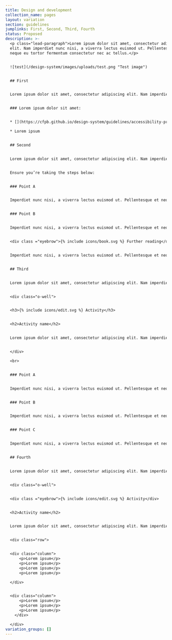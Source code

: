 ```yaml
---
title: Design and development
collection_name: pages
layout: variation
section: guidelines
jumplinks: First, Second, Third, Fourth
status: Proposed
description: >-
  <p class="lead-paragraph">Lorem ipsum dolor sit amet, consectetur adipiscing
  elit. Nam imperdiet nunc nisi, a viverra lectus euismod ut. Pellentesque et
  neque eu tortor fermentum consectetur nec ac tellus.</p>


  ![test](/design-system/images/uploads/test.png "Test image")


  ## First


  Lorem ipsum dolor sit amet, consectetur adipiscing elit. Nam imperdiet nunc nisi, a viverra lectus euismod ut. Pellentesque et neque eu tortor fermentum consectetur nec ac tellus. Vestibulum molestie erat eu nisi iaculis, eu faucibus nunc vestibulum. Praesent lectus lectus, pretium id elit sit amet, viverra venenatis justo. Nunc non fringilla nibh.


  ### Lorem ipsum dolor sit amet: 


  * [](https://cfpb.github.io/design-system/guidelines/accessibility-principles)Lorem ipsum 

  * Lorem ipsum


  ## Second


  Lorem ipsum dolor sit amet, consectetur adipiscing elit. Nam imperdiet nunc nisi, a viverra lectus euismod ut. Pellentesque et neque eu tortor fermentum consectetur nec ac tellus. Vestibulum molestie erat eu nisi iaculis, eu faucibus nunc vestibulum. Praesent lectus lectus, pretium id elit sit amet, viverra venenatis justo. Nunc non fringilla nibh.


  Ensure you’re taking the steps below:  


  ### Point A


  Imperdiet nunc nisi, a viverra lectus euismod ut. Pellentesque et neque eu tortor fermentum consectetur nec ac tellus. 


  ### Point B


  Imperdiet nunc nisi, a viverra lectus euismod ut. Pellentesque et neque eu tortor fermentum consectetur nec ac tellus. 


  <div class ="eyebrow">{% include icons/book.svg %} F﻿urther reading</div>


  Imperdiet nunc nisi, a viverra lectus euismod ut. Pellentesque et neque eu tortor fermentum consectetur nec ac tellus. 


  ## Third


  Lorem ipsum dolor sit amet, consectetur adipiscing elit. Nam imperdiet nunc nisi, a viverra lectus euismod ut. Pellentesque et neque eu tortor fermentum consectetur nec ac tellus. Vestibulum molestie erat eu nisi iaculis, eu faucibus nunc vestibulum. Praesent lectus lectus, pretium id elit sit amet, viverra venenatis justo. Nunc non fringilla nibh.


  <div class="o-well">


  <h3>{% include icons/edit.svg %} Activity</h3>


  <h2>Activity name</h2>


  Lorem ipsum dolor sit amet, consectetur adipiscing elit. Nam imperdiet nunc nisi, a viverra lectus euismod ut. Pellentesque et neque eu tortor fermentum consectetur nec ac tellus. Vestibulum molestie erat eu nisi iaculis, eu faucibus nunc vestibulum. Praesent lectus lectus, pretium id elit sit amet, viverra venenatis justo. Nunc non fringilla nibh.


  </div>

  <br>


  ### Point A


  Imperdiet nunc nisi, a viverra lectus euismod ut. Pellentesque et neque eu tortor fermentum consectetur nec ac tellus. 


  ### Point B


  Imperdiet nunc nisi, a viverra lectus euismod ut. Pellentesque et neque eu tortor fermentum consectetur nec ac tellus. 


  ### Point C


  Imperdiet nunc nisi, a viverra lectus euismod ut. Pellentesque et neque eu tortor fermentum consectetur nec ac tellus. 


  ## Fourth


  Lorem ipsum dolor sit amet, consectetur adipiscing elit. Nam imperdiet nunc nisi, a viverra lectus euismod ut. Pellentesque et neque eu tortor fermentum consectetur nec ac tellus. Vestibulum molestie erat eu nisi iaculis, eu faucibus nunc vestibulum. Praesent lectus lectus, pretium id elit sit amet, viverra venenatis justo. Nunc non fringilla nibh.


  <div class="o-well">


  <div class ="eyebrow">{% include icons/edit.svg %} Activity</div>


  <h2>Activity name</h2>


  Lorem ipsum dolor sit amet, consectetur adipiscing elit. Nam imperdiet nunc nisi, a viverra lectus euismod ut. Pellentesque et neque eu tortor fermentum consectetur nec ac tellus. Vestibulum molestie erat eu nisi iaculis, eu faucibus nunc vestibulum. Praesent lectus lectus, pretium id elit sit amet, viverra venenatis justo. Nunc non fringilla nibh.


  <div class="row">


  <div class="column">
      <p>Lorem ipsum</p>
      <p>Lorem ipsum</p>
      <p>Lorem ipsum</p>
      <p>Lorem ipsum</p>

  </div>


  <div class="column">
      <p>Lorem ipsum</p>
      <p>Lorem ipsum</p>
      <p>Lorem ipsum</p>
    </div>

  </div>
variation_groups: []
---
```

